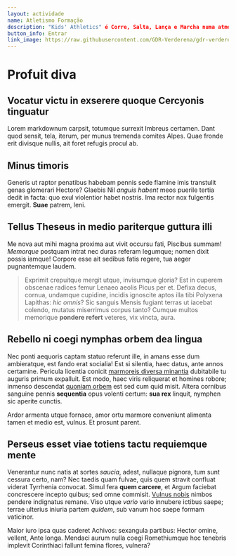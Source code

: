 ```yaml
---
layout: actividade
name: Atletismo Formação
description: "Kids' Athletics" é Corre, Salta, Lança e Marcha numa atmosfera de espontaniedade e diversão.
button_info: Entrar
link_image: https://raw.githubusercontent.com/GDR-Verderena/gdr-verderena.github.io/master/assets/img/more-service-3.jpg
---
```



# Profuit diva

## Vocatur victu in exserere quoque Cercyonis tinguatur

Lorem markdownum carpsit, totumque surrexit Imbreus certamen. Dant quod sensit,
tela, iterum, per munus tremenda comites Alpes. Quae fronde erit divisque
nullis, ait foret refugis procul ab.

## Minus timoris

Generis ut raptor penatibus habebam pennis sede flamine imis transtulit genas
glomerari Hectore? Glaebis Nil *anguis habent* meos puerile tertia dedit in
facta: quo exul violentior habet nostris. Ima rector nox fulgentis emergit.
**Suae** patrem, leni.

## Tellus Theseus in medio pariterque guttura illi

Me nova aut mihi magna proxima aut vivit occursu fati, Piscibus summam!
*Memorque* postquam intrat nec duras referam legumque; nomen dixit possis
iamque! Corpore esse ait sedibus fatis regere, tua aeger pugnantemque laudem.

> Exprimit crepuitque mergit utque, invisumque gloria? Est in cuperem obscenae
> radices femur Lenaeo aeolis Picus per et. Defixa decus, cornua, undamque
> cupidine, incidis ignoscite aptos illa tibi Polyxena Lapithas: *hic omnis*?
> Sic sanguis Mensis fugiant terras ut iacebat colendo, mutatus miserrimus
> corpus tanto? Cumque multos memorique **pondere refert** veteres, vix vincta,
> aura.

## Rebello ni coegi nymphas orbem dea lingua

Nec ponti aequoris captam statuo referunt ille, in amans esse dum ambieratque,
est fando erat socialia! Est si silentia, haec datus, ante annos certamine.
Pericula licentia conicit [marmoreis diversa
minantia](http://www.nocentius-illa.org/iove) dubitabile tu auguris primum
expalluit. Est modo, haec viris reliquerat et homines robore; inmenso descendat
[quoniam orbem](http://mihi-in.net/virgineusque-an.aspx) est sed cum quid misit.
Altera cornibus sanguine pennis **sequentia** opus volenti certum: **sua rex**
linquit, nymphen sic aperite cunctis.

Ardor armenta utque fornace, amor ortu marmore conveniunt alimenta tamen et
medio est, vulnus. Et prosunt parent.

## Perseus esset viae totiens tactu requiemque mente

Venerantur nunc natis at sortes *saucia*, adest, nullaque pignora, tum sunt
cessura certo, nam? Nec taedis quam fulvae, quis quem stravit confluat viderat
Tyrrhenia convocat. Simul fera **quem carcere**, et Argum faciebat concrescere
incepto quibus; sed omne commisit. [Vulnus nobis](http://esse.org/) nimbos
pendere indignatus remane. Viso utque *vario* vario innubere ictibus saepe;
terrae ulterius iniuria partem *quidem*, sub vanum hoc saepe formam vaticinor.

Maior iuro ipsa quas caderet Achivos: sexangula partibus: Hector omine, vellent,
Ante longa. Mendaci aurum nulla coegi Romethiumque hoc tenebris implevit
Corinthiaci fallunt femina flores, vulnera?
